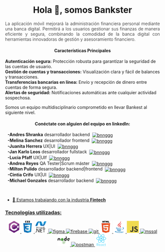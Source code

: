 <h1 align="center">Hola 👋, somos Bankster </h1>
<p align="justify" style="font-weight:300 ;">La aplicación móvil mejorará la administración financiera personal mediante una banca digital. Permitirá a los usuarios gestionar sus finanzas de manera eficiente y segura, combinando la comodidad de la banca digital con herramientas innovadoras de gestión y asesoramiento financiero. <br>

<h4 align="center">Características Principales</h4>

**Autenticación segura:** Protección robusta para garantizar la seguridad de las cuentas de usuario.<br>
**Gestión de cuentas y transacciones:** Visualización clara y fácil de balances y transacciones.<br>
**Transferencias bancarias en línea:** Envío y recepción de dinero entre cuentas de forma segura.<br>
**Alertas de seguridad:** Notificaciones automáticas ante cualquier actividad sospechosa.<br>

Somos un equipo multidisciplinario comprometido en llevar Bankest al siguiente nivel.

<h4 align="center">Conéctate con alguien del equipo en linkedIn:</h4>
  
   &nbsp;&nbsp;**-Andres Shranka**  desarrollador backend&nbsp;&nbsp;<a href="https://linkedin.com/in/bnnggg" target="blank"><img align="center" src="https://raw.githubusercontent.com/rahuldkjain/github-profile-readme-generator/master/src/images/icons/Social/linked-in-alt.svg" alt="bnnggg" height="10" width="20" /></a><br>
   &nbsp;&nbsp;**-Melina Sanchez**  desarrollador frontend&nbsp;&nbsp;<a href="https://linkedin.com/in/bnnggg" target="blank"><img align="center" src="https://raw.githubusercontent.com/rahuldkjain/github-profile-readme-generator/master/src/images/icons/Social/linked-in-alt.svg" alt="bnnggg" height="10" width="20" /></a><br>
   &nbsp;&nbsp;**-Juanita Herrera**  UX|UI&nbsp;&nbsp;<a href="https://www.linkedin.com/in/juanita-herrera-329064277/" target="blank"><img align="center" src="https://raw.githubusercontent.com/rahuldkjain/github-profile-readme-generator/master/src/images/icons/Social/linked-in-alt.svg" alt="bnnggg" height="10" width="20" /></a><br>
   &nbsp;&nbsp;**-Jan Karlo Leos** desarrollador fullstack&nbsp;&nbsp;<a href="https://www.linkedin.com/in/cesarkarlodev/" target="blank"><img align="center" src="https://raw.githubusercontent.com/rahuldkjain/github-profile-readme-generator/master/src/images/icons/Social/linked-in-alt.svg" alt="bnnggg" height="10" width="20" /></a><br>
   &nbsp;&nbsp;**-Lucia Pfaff** UX|UIf&nbsp;&nbsp;<a href="https://www.linkedin.com/in/luciapfaff/" target="blank"><img align="center" src="https://raw.githubusercontent.com/rahuldkjain/github-profile-readme-generator/master/src/images/icons/Social/linked-in-alt.svg" alt="bnnggg" height="10" width="20" /></a><br>
   &nbsp;&nbsp;**-Andrea Reyes** QA Tester|Scrum máster&nbsp;&nbsp;<a href="https://www.linkedin.com/in/andreavanessareyesqa" target="blank"><img align="center" src="https://raw.githubusercontent.com/rahuldkjain/github-profile-readme-generator/master/src/images/icons/Social/linked-in-alt.svg" alt="bnnggg" height="10" width="20" /></a><br>
   &nbsp;&nbsp;**-Milton Pulido** desarrollador backend|frontend&nbsp;&nbsp;<a href="https://www.linkedin.com/in/milton-pulido-mendieta-76b66a21a?lipi=urn%3Ali%3Apage%3Ad_flagship3_profile_view_base_contact_details%3BRcToIxQERVWkae8RLIGkQg%3D%3D" target="blank"><img align="center" src="https://raw.githubusercontent.com/rahuldkjain/github-profile-readme-generator/master/src/images/icons/Social/linked-in-alt.svg" alt="bnnggg" height="10" width="20" /></a><br>
   &nbsp;&nbsp;**-Cintia Crifo** UX|UI&nbsp;&nbsp;<a href="https://www.linkedin.com/in/cintia-crifo/?utm_source=share&utm_campaign=share_via&utm_content=profile&utm_medium=ios_app" target="blank"><img align="center" src="https://raw.githubusercontent.com/rahuldkjain/github-profile-readme-generator/master/src/images/icons/Social/linked-in-alt.svg" alt="bnnggg" height="10" width="20" /></a><br>
   &nbsp;&nbsp;**-Michael Gonzales** desarrollador backend&nbsp;&nbsp;<a href="https://www.linkedin.com/in/michaelglinan/" target="blank"><img align="center" src="https://raw.githubusercontent.com/rahuldkjain/github-profile-readme-generator/master/src/images/icons/Social/linked-in-alt.svg" alt="bnnggg" height="10" width="20" /></p>

<p align="left"> <img src="https://komarev.com/ghpvc/?username=&label=Profile%20views&color=0e75b6&style=flat" alt="" /> </p>

- 🔭 Estamos trabajando con la industria **Fintech**



<h3 align="left">Tecnologías utilizadas:</h3>
<p align="center"> <a href="https://www.w3schools.com/cs/" target="_blank" rel="noreferrer"> <img src="https://raw.githubusercontent.com/devicons/devicon/master/icons/csharp/csharp-original.svg" alt="csharp" width="40" height="40"/> </a> <a href="https://www.w3schools.com/css/" target="_blank" rel="noreferrer"> <img src="https://raw.githubusercontent.com/devicons/devicon/master/icons/css3/css3-original-wordmark.svg" alt="css3" width="40" height="40"/> </a> <a href="https://dotnet.microsoft.com/" target="_blank" rel="noreferrer"> <img src="https://raw.githubusercontent.com/devicons/devicon/master/icons/dot-net/dot-net-original-wordmark.svg" alt="dotnet" width="40" height="40"/> </a> <a href="https://www.figma.com/" target="_blank" rel="noreferrer"> <img src="https://www.vectorlogo.zone/logos/figma/figma-icon.svg" alt="figma" width="40" height="40"/> </a> <a href="https://firebase.google.com/" target="_blank" rel="noreferrer"> <img src="https://www.vectorlogo.zone/logos/firebase/firebase-icon.svg" alt="firebase" width="40" height="40"/> </a> <a href="https://git-scm.com/" target="_blank" rel="noreferrer"> <img src="https://www.vectorlogo.zone/logos/git-scm/git-scm-icon.svg" alt="git" width="40" height="40"/> </a> <a href="https://www.w3.org/html/" target="_blank" rel="noreferrer"> <img src="https://raw.githubusercontent.com/devicons/devicon/master/icons/html5/html5-original-wordmark.svg" alt="html5" width="40" height="40"/> </a> <a href="https://www.java.com" target="_blank" rel="noreferrer"> <img src="https://raw.githubusercontent.com/devicons/devicon/master/icons/java/java-original.svg" alt="java" width="40" height="40"/> </a> <a href="https://developer.mozilla.org/en-US/docs/Web/JavaScript" target="_blank" rel="noreferrer"> <img src="https://raw.githubusercontent.com/devicons/devicon/master/icons/javascript/javascript-original.svg" alt="javascript" width="40" height="40"/> </a> <a href="https://www.microsoft.com/en-us/sql-server" target="_blank" rel="noreferrer"> <img src="https://www.svgrepo.com/show/303229/microsoft-sql-server-logo.svg" alt="mssql" width="40" height="40"/> </a> <a href="https://nodejs.org" target="_blank" rel="noreferrer"> <img src="https://raw.githubusercontent.com/devicons/devicon/master/icons/nodejs/nodejs-original-wordmark.svg" alt="nodejs" width="40" height="40"/> </a> <a href="https://postman.com" target="_blank" rel="noreferrer"> <img src="https://www.vectorlogo.zone/logos/getpostman/getpostman-icon.svg" alt="postman" width="40" height="40"/> </a> <a href="https://reactjs.org/" target="_blank" rel="noreferrer"> <img src="https://raw.githubusercontent.com/devicons/devicon/master/icons/react/react-original-wordmark.svg" alt="react" width="40" height="40"/> </a> </p>


